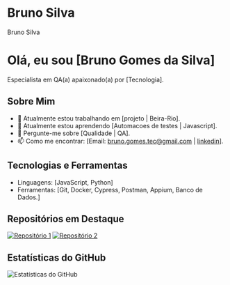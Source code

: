 # Bruno Silva
Bruno Silva

# Olá, eu sou [Bruno Gomes da Silva]

Especialista em QA(a) apaixonado(a) por [Tecnologia].

## Sobre Mim
- 🔭 Atualmente estou trabalhando em [projeto | Beira-Rio].
- 🌱 Atualmente estou aprendendo [Automacoes de testes | Javascript].
- 💬 Pergunte-me sobre [Qualidade | QA].
- 📫 Como me encontrar: [Email: bruno.gomes.tec@gmail.com | [linkedin](https://www.linkedin.com/in/bruno-gomes-73445388/)].

## Tecnologias e Ferramentas
- Linguagens: [JavaScript, Python]
- Ferramentas: [Git, Docker, Cypress, Postman, Appium, Banco de Dados.]

## Repositórios em Destaque
[![Repositório 1](https://github-readme-stats.vercel.app/api/pin/?username=seu-usuario&repo=repositorio1)](https://github.com/seu-usuario/repositorio1)
[![Repositório 2](https://github-readme-stats.vercel.app/api/pin/?username=seu-usuario&repo=repositorio2)](https://github.com/seu-usuario/repositorio2)

## Estatísticas do GitHub
![Estatísticas do GitHub](https://github-readme-stats.vercel.app/api?username=seu-usuario&show_icons=true&theme=radical)
